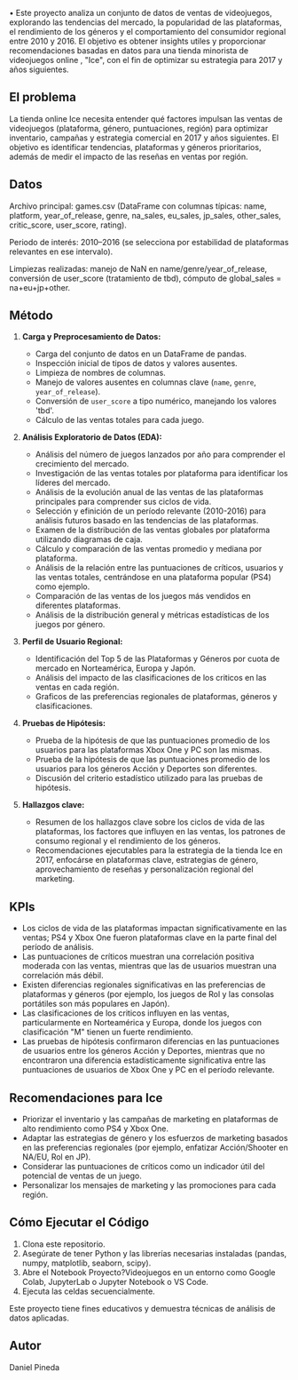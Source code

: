 • Este proyecto analiza un conjunto de datos de ventas de videojuegos, explorando las tendencias del mercado, la popularidad de las plataformas, el rendimiento de los géneros y el comportamiento del consumidor regional entre 2010 y 2016. El objetivo es obtener insights utiles y proporcionar recomendaciones basadas en datos para una tienda minorista de videojuegos online , "Ice", con el fin de optimizar su estrategia para 2017 y años siguientes.

## El problema
La tienda online Ice necesita entender qué factores impulsan las ventas de videojuegos (plataforma, género, puntuaciones, región) para optimizar inventario, campañas y estrategia comercial en 2017 y años siguientes. El objetivo es identificar tendencias, plataformas y géneros prioritarios, además de medir el impacto de las reseñas en ventas por región.

## Datos

Archivo principal: games.csv (DataFrame con columnas típicas: name, platform, year_of_release, genre, na_sales, eu_sales, jp_sales, other_sales, critic_score, user_score, rating).

Periodo de interés: 2010–2016 (se selecciona por estabilidad de plataformas relevantes en ese intervalo).

Limpiezas realizadas: manejo de NaN en name/genre/year_of_release, conversión de user_score (tratamiento de tbd), cómputo de global_sales = na+eu+jp+other.

## Método
1.  **Carga y Preprocesamiento de Datos:**
    *   Carga del conjunto de datos en un DataFrame de pandas.
    *   Inspección inicial de tipos de datos y valores ausentes.
    *   Limpieza de nombres de columnas.
    *   Manejo de valores ausentes en columnas clave (`name`, `genre`, `year_of_release`).
    *   Conversión de `user_score` a tipo numérico, manejando los valores 'tbd'.
    *   Cálculo de las ventas totales para cada juego.

2.  **Análisis Exploratorio de Datos (EDA):**
    *   Análisis del número de juegos lanzados por año para comprender el crecimiento del mercado.
    *   Investigación de las ventas totales por plataforma para identificar los líderes del mercado.
    *   Análisis de la evolución anual de las ventas de las plataformas principales para comprender sus ciclos de vida.
    *   Selección y efinición de un período relevante (2010-2016) para análisis futuros basado en las tendencias de las plataformas.
    *   Examen de la distribución de las ventas globales por plataforma utilizando diagramas de caja.
    *   Cálculo y comparación de las ventas promedio y mediana por plataforma.
    *   Análisis de la relación entre las puntuaciones de críticos, usuarios y las ventas totales, centrándose en una plataforma popular (PS4) como ejemplo.
    *   Comparación de las ventas de los juegos más vendidos en diferentes plataformas.
    *   Análisis de la distribución general y métricas estadísticas de los juegos por género.

3.  **Perfil de Usuario Regional:**
    *   Identificación del Top 5 de las Plataformas y Géneros por cuota de mercado en Norteamérica, Europa y Japón.
    *   Análisis del impacto de las clasificaciones de los criticos en las ventas en cada región.
    *   Graficos de las preferencias regionales de plataformas, géneros y clasificaciones.

4.  **Pruebas de Hipótesis:**
    *   Prueba de la hipótesis de que las puntuaciones promedio de los usuarios para las plataformas Xbox One y PC son las mismas.
    *   Prueba de la hipótesis de que las puntuaciones promedio de los usuarios para los géneros Acción y Deportes son diferentes.
    *   Discusión del criterio estadístico utilizado para las pruebas de hipótesis.

5.  **Hallazgos clave:**
    *   Resumen de los hallazgos clave sobre los ciclos de vida de las plataformas, los factores que influyen en las ventas, los patrones de consumo regional y el rendimiento de los géneros.
    *   Recomendaciones ejecutables para la estrategia de la tienda Ice en 2017, enfocárse en plataformas clave, estrategias de género, aprovechamiento de reseñas y personalización regional del marketing.

## KPIs

*   Los ciclos de vida de las plataformas impactan significativamente en las ventas; PS4 y Xbox One fueron plataformas clave en la parte final del período de análisis.
*   Las puntuaciones de críticos muestran una correlación positiva moderada con las ventas, mientras que las de usuarios muestran una correlación más débil.
*   Existen diferencias regionales significativas en las preferencias de plataformas y géneros (por ejemplo, los juegos de Rol y las consolas portátiles son más populares en Japón).
*   Las clasificaciones de los criticos influyen en las ventas, particularmente en Norteamérica y Europa, donde los juegos con clasificación "M" tienen un fuerte rendimiento.
*   Las pruebas de hipótesis confirmaron diferencias en las puntuaciones de usuarios entre los géneros Acción y Deportes, mientras que no encontraron una diferencia estadísticamente significativa entre las puntuaciones de usuarios de Xbox One y PC en el período relevante.

## Recomendaciones para Ice

*   Priorizar el inventario y las campañas de marketing en plataformas de alto rendimiento como PS4 y Xbox One.
*   Adaptar las estrategias de género y los esfuerzos de marketing basados en las preferencias regionales (por ejemplo, enfatizar Acción/Shooter en NA/EU, Rol en JP).
*   Considerar las puntuaciones de críticos como un indicador útil del potencial de ventas de un juego.
*   Personalizar los mensajes de marketing y las promociones para cada región.

## Cómo Ejecutar el Código

1.  Clona este repositorio.
2.  Asegúrate de tener Python y las librerías necesarias instaladas (pandas, numpy, matplotlib, seaborn, scipy).
3.  Abre el Notebook Proyecto?Videojuegos en un entorno como Google Colab, JupyterLab o Jupyter Notebook o VS Code.
4.  Ejecuta las celdas secuencialmente.

Este proyecto tiene fines educativos y demuestra técnicas de análisis de datos aplicadas.

## Autor

Daniel Pineda


